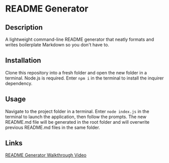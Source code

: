 # README Generator

## Description

A lightweight command-line README generator that neatly formats and writes boilerplate Markdown so you don't have to.

## Installation

Clone this repository into a fresh folder and open the new folder in a terminal. Node.js is required. Enter ```npm i``` in the terminal to install the inquirer dependency.

## Usage

Navigate to the project folder in a terminal. Enter ```node index.js``` in the terminal to launch the application, then follow the prompts. The new README.md file will be generated in the root folder and will overwrite previous README.md files in the same folder.

## Links

[README Generator Walkthrough Video](https://drive.google.com/file/d/1RIcHiQc5C20LRP-B4ujPy9AV2_PIiAGS/view)
  